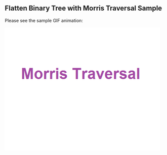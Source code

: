 ## Flatten Binary Tree with Morris Traversal Sample

Please see the sample GIF animation:

![Flatten Process](img/morris-traversal.gif)
